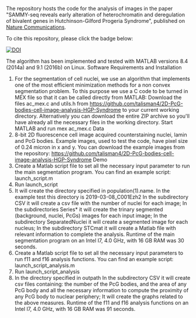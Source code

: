 The repository hosts the code for the analysis of images in the paper "SAMMY-seq reveals early alteration of heterochromatin and deregulation of bivalent genes in Hutchinson-Gilford Progeria Syndrome", published on [Nature Communications](https://www.nature.com/articles/s41467-020-20048-9).

To cite this repository, please click the badge below:

[![DOI](https://zenodo.org/badge/DOI/10.5281/zenodo.4016157.svg)](https://doi.org/10.5281/zenodo.4016157)

The algorithm has been implemented and tested with MATLAB versions 8.4 (2014a) and 9.1 (2016b) on Linux.
Software Requirements and Installation
1) For the segmentation of cell nuclei, we use an algorithm that implements one of the most efficient minimization methods for a non convex segmentation problem.
To this purpose we use a C code to be turned in MEX file so that it can be called directly from MATLAB:
Download the files ac_mex.c and utils.h from https://github.com/talisman4/2D-PcG-bodies-cell-image-analysis-HGP-Syndrome to your current working directory.
Alternatively you can download the entire ZIP archive so you'll have already all the necessary files in the working directory.
Start MATLAB and run
mex ac_mex.c
Data
2) 8-bit 2D fluorescence cell image acquired counterstaining nuclei, lamin and PcG bodies.
Example images, used to test the code, have pixel size of 0.24 micron in x and y.
You can download the example images from the repository: https://github.com/talisman4/2D-PcG-bodies-cell-image-analysis-HGP-Syndrome
Demo
3) Create a Matlab script file to set all the necessary input parameter to run the main segmentation program.
You can find an example script: launch_script.m
4) Run
launch_script
5) It will create the directory specified in population(1).name. In the example test this directory is 2019-03-08_C001Ezh2
In the subdirectory CSV it will create a csv file with the number of nuclei for each image;
In the subdirectories Series* it will create the trinary segmented (background, nuclei, PcGs) images for each input image;
In the subdirectory SeparatedNuclei it will create a segmented image for each nucleus;
In the subdirectory STCmat it will create a Matlab file with relevant information to complete the analysis.
Runtime of the main segmentation program on an Intel I7, 4.0 GHz, with 16 GB RAM was 30 seconds.
6) Create a Matlab script file to set all the necessary input parameters to run f11 and f16 analysis functions. 
You can find an example script: launch_script_analysis.m
7) Run
launch_script_analysis
8) In the directory specified in outpath
In the subdirectory CSV it will create csv files containing:
the number of the PcG bodies, and the area of any PcG body and all the necessary information to compute the proximity of any PcG body to nuclear periphery;
It will create the graphs related to the above measures.
Runtime of the f11 and f16 analysis functions on an Intel I7, 4.0 GHz, with 16 GB RAM was 91 seconds.
